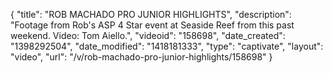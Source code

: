 {
    "title": "ROB MACHADO PRO JUNIOR HIGHLIGHTS",
    "description": "Footage from Rob's ASP 4 Star event at Seaside Reef from this past weekend. Video: Tom Aiello.",
    "videoid": "158698",
    "date_created": "1398292504",
    "date_modified": "1418181333",
    "type": "captivate",
    "layout": "video",
    "url": "\/v\/rob-machado-pro-junior-highlights\/158698"
}